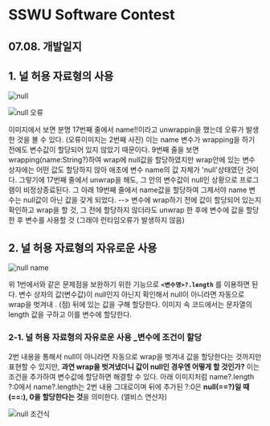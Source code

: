 # SSWU Software Contest 
## 07.08. 개발일지

## 1. 널 허용 자료형의 사용 
   
   
   ![null](https://user-images.githubusercontent.com/65717358/124855396-d8097200-dfe3-11eb-8f93-0782cdbb0f62.PNG)
   
   ![null 오류](https://user-images.githubusercontent.com/65717358/124855630-30d90a80-dfe4-11eb-8283-b49295c64562.png)
   
   이미지에서 보면 분명 17번째 줄에서 name!!이라고 unwrappin을 했는데 오류가 발생한 것을 볼 수 있다. (오류이미지는 2번째 사진) 
   이는 name 변수가 wrapping을 하기 전에도 변수값이 할당되어 있지 않았기 때문이다. 9번째 줄을 보면 wrapping(name:String?)하여 wrap에 null값을 할당하였지만 wrap안에 있는 변수 상자에는 어떤 값도 할당하지 않아 애초에 변수 name의 값 자체가 'null'상태였던 것이다. 
   그렇기에 17번째 줄에서 unwrap을 해도, 그 안의 변수값이 null인 상황으로 프로그램이 비정상종료된다. 그 아래 19번째 줄에서 name값을 할당하여 그제서야 name 변수는 null값이 아닌 값을 갖게 되었다. 
   --> 변수에 wrap하기 전에 값이 할당되어 있는지 확인하고 wrap을 할 것, 그 전에 할당하지 않더라도 unwrap 한 후에 변수에 값을 할당한 후 변수를 사용할 것 (그래야 런타임오류가 발생하지 않음) 
   
## 2. 널 허용 자료형의 자유로운 사용 
   
   ![null name](https://user-images.githubusercontent.com/65717358/124862692-cd090e80-dff0-11eb-85de-6fad7c743ea3.PNG)
   
   위 1번에서와 같은 문제점을 보완하기 위한 기능으로 **`<변수명>?.length`** 를 이용하면 된다. 
   변수 상자의 값(변수값)이 null인지 아닌지 확인해서 null이 아니라면 자동으로 wrap을 벗겨내 . (점) 뒤에 있는 값을 구해 할당한다. 이미지 속 코드에서는 문자열의 length 값을 구하고 이를 변수에 할당한다.  
   
   ### 2-1. 널 허용 자료형의 자유로운 사용 _변수에 조건이 할당
   
   
   2번 내용을 통해서 null이 아니라면 자동으로 wrap을 벗겨내 값을 할당한다는 것까지만 표현할 수 있지만, **과연 wrap을 벗겨냈더니 값이 null인 경우엔 어떻게 할 것인가?** 
   이는 조건을 추가하여 변수값에 할당하면 해결할 수 있다. 아래 이미지처럼 name?.length ?:0에서 name?.length는 2번 내용 그대로이며 뒤에 추가된 
   ?:0은 
   **null(==?)일 때(==:), 0을 할당한다는 것**을 의미한다. (엘비스 연산자)
   
   ![null 조건식](https://user-images.githubusercontent.com/65717358/124863787-b5328a00-dff2-11eb-8469-cb05ab4eb6ee.PNG) 
